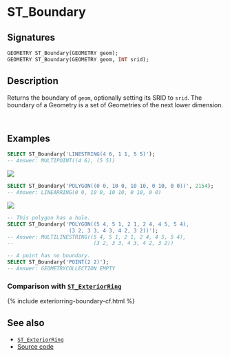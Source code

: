 # ST_Boundary

## Signatures

```sql
GEOMETRY ST_Boundary(GEOMETRY geom);
GEOMETRY ST_Boundary(GEOMETRY geom, INT srid);
```

## Description

Returns the boundary of `geom`, optionally setting its SRID to `srid`.
The boundary of a Geometry is a set of Geometries of the next lower
dimension.

```{include} type-warning_geometrycollection.md
```

```{include} sfs-1-2-1.md
```

## Examples

```sql
SELECT ST_Boundary('LINESTRING(4 6, 1 1, 5 5)');
-- Answer: MULTIPOINT((4 6), (5 5))
```

<img class="displayed" src="../ST_Boundary_1.png"/>

```sql
SELECT ST_Boundary('POLYGON((0 0, 10 0, 10 10, 0 10, 0 0))', 2154);
-- Answer: LINEARRING(0 0, 10 0, 10 10, 0 10, 0 0)
```

<img class="displayed" src="../ST_Boundary_2.png"/>

```sql
-- This polygon has a hole.
SELECT ST_Boundary('POLYGON((5 4, 5 1, 2 1, 2 4, 4 5, 5 4),
                    (3 2, 3 3, 4 3, 4 2, 3 2))');
-- Answer: MULTILINESTRING((5 4, 5 1, 2 1, 2 4, 4 5, 5 4),
--                          (3 2, 3 3, 4 3, 4 2, 3 2))

-- A point has no boundary.
SELECT ST_Boundary('POINT(2 2)');
-- Answer: GEOMETRYCOLLECTION EMPTY
```

### Comparison with [`ST_ExteriorRing`](../ST_ExteriorRing)

{% include exteriorring-boundary-cf.html %}

## See also

* [`ST_ExteriorRing`](../ST_ExteriorRing)
* <a href="https://github.com/orbisgis/h2gis/blob/master/h2gis-functions/src/main/java/org/h2gis/functions/spatial/properties/ST_Boundary.java" target="_blank">Source code</a>
